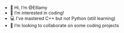 - 👋 Hi, I’m @Elllamy
- 👀 I’m interested in coding!
- 💻 I've mastered C++ but not Python (still learning)
- 💞️ I’m looking to collaborate on some coding projects

<!---
Elllamy/Elllamy is a ✨ special ✨ repository because its `README.md` (this file) appears on your GitHub profile.
You can click the Preview link to take a look at your changes.
--->
